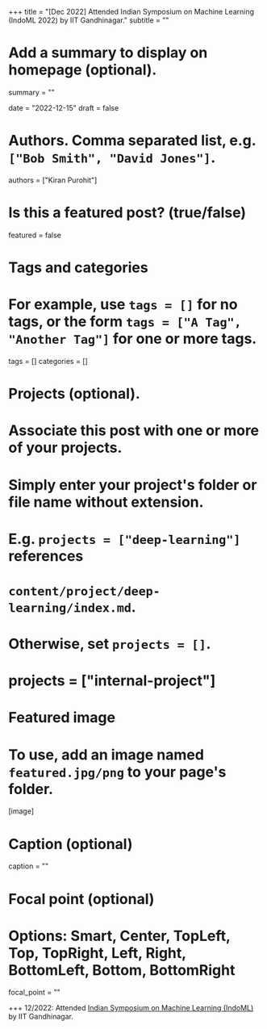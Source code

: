 +++
title = "[Dec 2022] Attended Indian Symposium on Machine Learning (IndoML 2022) by IIT Gandhinagar."
subtitle = ""

# Add a summary to display on homepage (optional).
summary = ""

date = "2022-12-15"
draft = false

# Authors. Comma separated list, e.g. `["Bob Smith", "David Jones"]`.
authors = ["Kiran Purohit"]

# Is this a featured post? (true/false)
featured = false

# Tags and categories
# For example, use `tags = []` for no tags, or the form `tags = ["A Tag", "Another Tag"]` for one or more tags.
tags = []
categories = []

# Projects (optional).
#   Associate this post with one or more of your projects.
#   Simply enter your project's folder or file name without extension.
#   E.g. `projects = ["deep-learning"]` references 
#   `content/project/deep-learning/index.md`.
#   Otherwise, set `projects = []`.
# projects = ["internal-project"]

# Featured image
# To use, add an image named `featured.jpg/png` to your page's folder. 
[image]
  # Caption (optional)
  caption = ""

  # Focal point (optional)
  # Options: Smart, Center, TopLeft, Top, TopRight, Left, Right, BottomLeft, Bottom, BottomRight
  focal_point = ""


+++
12/2022: Attended [Indian Symposium on Machine Learning (IndoML)](https://indoml.in/2022/) by IIT Gandhinagar.
